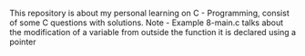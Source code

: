 This repository is about my personal learning on C - Programming, consist of some C questions with solutions.
Note - Example 8-main.c talks about the modification of a variable from outside the function it is declared using a pointer
